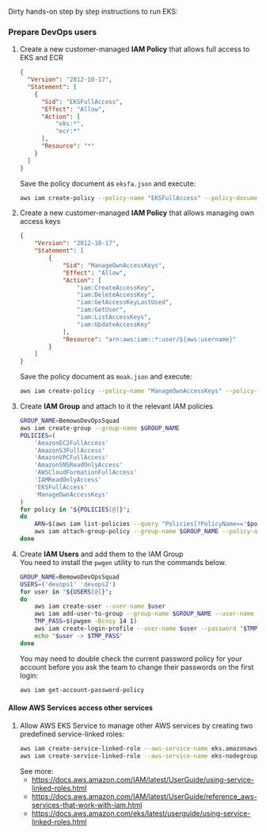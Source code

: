Dirty hands-on step by step instructions to run EKS:

### Prepare DevOps users

1. Create a new customer-managed **IAM Policy** that allows full access to EKS and ECR
    ```json
    {
      "Version": "2012-10-17",
      "Statement": [
        {
          "Sid": "EKSFullAccess",
          "Effect": "Allow",
          "Action": [
              "eks:*",
              "ecr:*"
          ],
          "Resource": "*"
        }
      ]
    }
    ```
    Save the policy document as `eksfa.json` and execute:
    ```bash
    aws iam create-policy --policy-name "EKSFullAccess" --policy-document file://eksfa.json
    ```
2. Create a new customer-managed **IAM Policy** that allows managing own access keys
    ```json
    {
        "Version": "2012-10-17",
        "Statement": [
            {
                "Sid": "ManageOwnAccessKeys",
                "Effect": "Allow",
                "Action": [
                    "iam:CreateAccessKey",
                    "iam:DeleteAccessKey",
                    "iam:GetAccessKeyLastUsed",
                    "iam:GetUser",
                    "iam:ListAccessKeys",
                    "iam:UpdateAccessKey"
                ],
                "Resource": "arn:aws:iam::*:user/${aws:username}"
            }
        ]
    }
    ```
    Save the policy document as `moak.json` and execute:
    ```bash
    aws iam create-policy --policy-name "ManageOwnAccessKeys" --policy-document file://moak.json
    ```
2. Create **IAM Group** and attach to it the relevant IAM policies
    ```bash
    GROUP_NAME=BemowoDevOpsSquad
    aws iam create-group --group-name $GROUP_NAME
    POLICIES=(
        'AmazonEC2FullAccess' 
        'AmazonS3FullAccess' 
        'AmazonVPCFullAccess' 
        'AmazonSNSReadOnlyAccess'
        'AWSCloudFormationFullAccess'
        'IAMReadOnlyAccess' 
        'EKSFullAccess'
        'ManageOwnAccessKeys'
    )
    for policy in "${POLICIES[@]}";
    do
        ARN=$(aws iam list-policies --query "Policies[?PolicyName=='$policy'].Arn" --output text)
        aws iam attach-group-policy --group-name $GROUP_NAME --policy-arn $ARN
    done
    ```
3. Create **IAM Users** and add them to the IAM Group  
    You need to install the `pwgen` utility to run the commands below.
    ```bash
    GROUP_NAME=BemowoDevOpsSquad
    USERS=('devops1' 'devops2')
    for user in "${USERS[@]}";
    do
        aws iam create-user --user-name $user
        aws iam add-user-to-group --group-name $GROUP_NAME --user-name $user
        TMP_PASS=$(pwgen -Bcnsy 14 1)
        aws iam create-login-profile --user-name $user --password "$TMP_PASS" --password-reset-required
        echo "$user -> $TMP_PASS"
    done
    ```
    You may need to double check the current password policy for your account before you ask the team to change their passwords on the first login:
    ```bash
    aws iam get-account-password-policy
    ```

#### Allow AWS Services access other services

1. Allow AWS EKS Service to manage other AWS services by creating two predefined service-linked roles:
    ```bash
    aws iam create-service-linked-role --aws-service-name eks.amazonaws.com
    aws iam create-service-linked-role --aws-service-name eks-nodegroup.amazonaws.com
    ```
    See more:
    - https://docs.aws.amazon.com/IAM/latest/UserGuide/using-service-linked-roles.html
    - https://docs.aws.amazon.com/IAM/latest/UserGuide/reference_aws-services-that-work-with-iam.html
    - https://docs.aws.amazon.com/eks/latest/userguide/using-service-linked-roles.html
